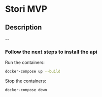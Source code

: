 # Stori MVP

## Description

--

### Follow the next steps to install the api

Run the containers:

```sh
docker-compose up --build
```

Stop the containers:

```sh
docker-compose down
```
